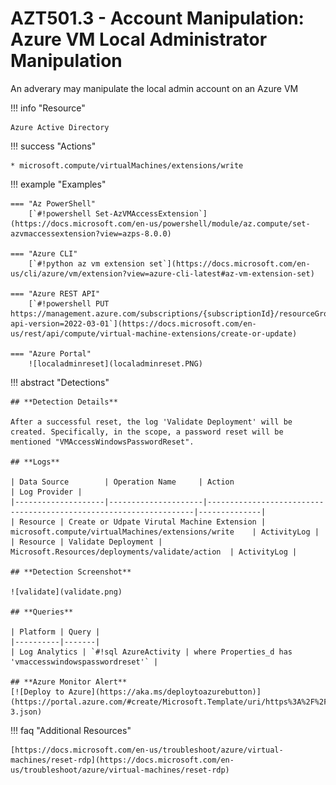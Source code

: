 # AZT501.3 - Account Manipulation: Azure VM Local Administrator Manipulation

An adverary may manipulate the local admin account on an Azure VM

!!! info "Resource" 

	Azure Active Directory

!!! success "Actions"

	* microsoft.compute/virtualMachines/extensions/write

!!! example "Examples"

    === "Az PowerShell"
		[`#!powershell Set-AzVMAccessExtension`](https://docs.microsoft.com/en-us/powershell/module/az.compute/set-azvmaccessextension?view=azps-8.0.0)
		
	=== "Azure CLI"
		[`#!python az vm extension set`](https://docs.microsoft.com/en-us/cli/azure/vm/extension?view=azure-cli-latest#az-vm-extension-set)
		
	=== "Azure REST API"	
		[`#!powershell PUT https://management.azure.com/subscriptions/{subscriptionId}/resourceGroups/{resourceGroupName}/providers/Microsoft.Compute/virtualMachines/{vmName}/extensions/{vmExtensionName}?api-version=2022-03-01`](https://docs.microsoft.com/en-us/rest/api/compute/virtual-machine-extensions/create-or-update)		

    === "Azure Portal"
    	![localadminreset](localadminreset.PNG)

 
!!! abstract "Detections"

	## **Detection Details**

	After a successful reset, the log 'Validate Deployment' will be created. Specifically, in the scope, a password reset will be mentioned "VMAccessWindowsPasswordReset".

	## **Logs** 

    | Data Source        | Operation Name     | Action                                                            | Log Provider |
    |--------------------|---------------------|-------------------------------------------------------------------|--------------|
    | Resource | Create or Udpate Virutal Machine Extension | microsoft.compute/virtualMachines/extensions/write	| ActivityLog |
    | Resource | Validate Deployment | Microsoft.Resources/deployments/validate/action	| ActivityLog |

	## **Detection Screenshot**

	![validate](validate.png)

	## **Queries**

	| Platform | Query |
    |----------|-------|
	| Log Analytics | `#!sql AzureActivity | where Properties_d has 'vmaccesswindowspasswordreset'` |
	
	## **Azure Monitor Alert**
	[![Deploy to Azure](https://aka.ms/deploytoazurebutton)](https://portal.azure.com/#create/Microsoft.Template/uri/https%3A%2F%2Fraw.githubusercontent.com%2Fmicrosoft%2FAzDetectSuite%2Fmain%2FPersistence%2FAZT501%2FAZT501-3.json)
	
!!! faq "Additional Resources"

	[https://docs.microsoft.com/en-us/troubleshoot/azure/virtual-machines/reset-rdp](https://docs.microsoft.com/en-us/troubleshoot/azure/virtual-machines/reset-rdp)